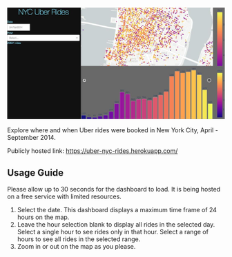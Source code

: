 ![screenshot](data/media/uber-rides-dashboard.jpeg)

Explore where and when Uber rides were booked in New York City, April - September 2014.

Publicly hosted link: https://uber-nyc-rides.herokuapp.com/

## Usage Guide

Please allow up to 30 seconds for the dashboard to load. It is being hosted on a free service with limited resources.

1) Select the date. This dashboard displays a maximum time frame of 24 hours on the map.
2) Leave the hour selection blank to display all rides in the selected day. Select a single hour to see rides only in that hour. Select a range of hours to see all rides in the selected range.
3) Zoom in or out on the map as you please.
